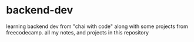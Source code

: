 # backend-dev
learning backend dev from "chai with code" along with some projects from freecodecamp. all my notes, and projects in this repository
